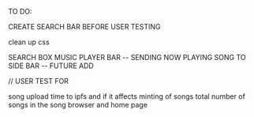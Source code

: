 TO DO:

CREATE SEARCH BAR BEFORE USER TESTING

clean up css

SEARCH BOX
MUSIC PLAYER BAR -- SENDING NOW PLAYING SONG TO SIDE BAR -- FUTURE ADD



// USER TEST FOR

song upload time to ipfs and if it affects minting of songs
total number of songs in the song browser and home page


